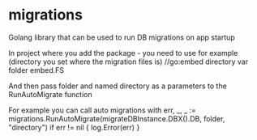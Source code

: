 # migrations
Golang library that can be used to run DB migrations on app startup

In project where you add the package - you need to use for example (directory you set where the migration files is)
//go:embed directory
var folder embed.FS

And then pass folder and named directory as a parameters to the RunAutoMigrate function

For example you can call auto migrations with
err, _, _ := migrations.RunAutoMigrate(migrateDBInstance.DBX().DB, folder, "directory")
		if err != nil {
			log.Error(err)
		}